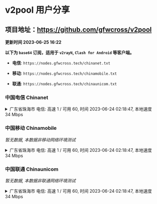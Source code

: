 # v2pool 用户分享
## 项目地址：<https://github.com/gfwcross/v2pool>
**更新时间 2023-06-25 16:22**


**以下为 `base64` 订阅，适用于 `v2rayN`, `Clash for Android` 等客户端。**

- **电信**: `https://nodes.gfwcross.tech/chinanet.txt`

- **移动**: `https://nodes.gfwcross.tech/chinamobile.txt`

- **联通**: `https://nodes.gfwcross.tech/chinaunicom.txt`


### 中国电信 Chinanet
<details><summary>广东省珠海市 电信: 高速 1 / 可用 60, 时间 2023-06-24 02:18:47, 本地速度 34 Mbps</summary><p>可用节点订阅：https://transfer.sh/hzR7xaWV5S/running.txt<br>高速节点订阅：https://transfer.sh/89tufxRIWI/good.txt<br>低延迟节点订阅：https://transfer.sh/XOVeadS7m0/low_delay.txt</p></details>
<p></p>

### 中国移动 Chinamobile
<i>暂无数据, 本数据非移动网络环境测试</i>
<details><summary>广东省珠海市 电信: 高速 1 / 可用 60, 时间 2023-06-24 02:18:47, 本地速度 34 Mbps</summary><p>可用节点订阅：https://transfer.sh/hzR7xaWV5S/running.txt<br>高速节点订阅：https://transfer.sh/89tufxRIWI/good.txt<br>低延迟节点订阅：https://transfer.sh/XOVeadS7m0/low_delay.txt</p></details>
<p></p>

### 中国联通 Chinaunicom
<i>暂无数据, 本数据非联通网络环境测试</i>
<details><summary>广东省珠海市 电信: 高速 1 / 可用 60, 时间 2023-06-24 02:18:47, 本地速度 34 Mbps</summary><p>可用节点订阅：https://transfer.sh/hzR7xaWV5S/running.txt<br>高速节点订阅：https://transfer.sh/89tufxRIWI/good.txt<br>低延迟节点订阅：https://transfer.sh/XOVeadS7m0/low_delay.txt</p></details>
<p></p>